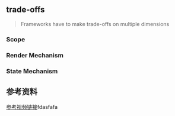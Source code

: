 ## trade-offs

> Frameworks have to make trade-offs on multiple dimensions

### Scope

### Render Mechanism

### State Mechanism

###

## 参考资料

[参考视频链接](https://www.bilibili.com/video/BV134411c7Sk?from=search&seid=17404881291635824595)fdasfafa
